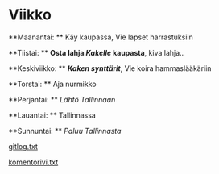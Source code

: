 # Viikko

**Maanantai: **
   Käy kaupassa, 
   Vie lapset harrastuksiin

**Tiistai: **
   **Osta lahja _Kakelle_ kaupasta**, kiva lahja..

**Keskiviikko: **
   ***Kaken synttärit***, 
   Vie koira hammaslääkäriin

**Torstai: **
   Aja nurmikko

**Perjantai: **
   *Lähtö Tallinnaan*

**Lauantai: **
   Tallinnassa

**Sunnuntai: **
   *Paluu Tallinnasta*

[gitlog.txt](laskarit/viikko1/gitlog.txt)

[komentorivi.txt](laskarit/viikko1/komentorivi.txt)
